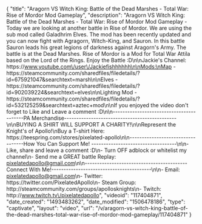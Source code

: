 {
    "title": "Aragorn VS Witch King: Battle of the Dead Marshes - Total War: Rise of Mordor Mod Gameplay",
    "description": "Aragorn VS Witch King: Battle of the Dead Marshes - Total War: Rise of Mordor Mod Gameplay - Today we are looking at another battle in Rise of Mordor.  We are using the sub mod called Galadhrim Elves.  The mod has been recently updated and you can now fight with Agragorn, Witch-King, and Sauron.  In this battle Sauron leads his great legions of darkness against Aragorn's Army.  The battle is at the Dead Marshes.  Rise of Mordor is a Mod for Total War Attila based on the Lord of the Rings. Enjoy the Battle :D\n\nJackie's Channel: https:\/\/www.youtube.com\/user\/Jackiefishhhhhh\n\nMods:\nMap - https:\/\/steamcommunity.com\/sharedfiles\/filedetails\/?id=675921047&searchtext=marsh\n\nElves -  https:\/\/steamcommunity.com\/sharedfiles\/filedetails\/?id=902039224&searchtext=elves\n\nLighting Mod - https:\/\/steamcommunity.com\/sharedfiles\/filedetails\/?id=532125259&searchtext=aztec+mod\n\nIf you enjoyed the video don't forget to Like and Leave a comment :D\n\n-----------------------------------------PA Merchandise----------------------------------------------\n\nBUYING A SHIRT WILL SUPPORT A CHARITY!\n\nRepresent the Knight's of Apollo!\nBuy a T-shirt Here: https:\/\/teespring.com\/stores\/pixelated-apollo\n\n----------------------------------How You Can Support Me! -----------------------------------\n\n- Like, share and leave a comment :D\n- Turn OFF adblock or whitelist my channel\n- Send me a GREAT battle Replay: pixelatedapollo@gmail.com\n\n------------------------------------------Connect With Me!-----------------------------------------\n\n- Email: pixelatedapollo@gmail.com\n- Twitter: https:\/\/twitter.com\/PixelatedApollo\n- Steam Group:  http:\/\/steamcommunity.com\/groups\/apollosknights\n- Twitch: http:\/\/www.twitch.tv\/pixelatedapollo",
    "videoid": "117404871",
    "date_created": "1493483262",
    "date_modified": "1506478186",
    "type": "captivate",
    "layout": "video",
    "url": "\/v\/aragorn-vs-witch-king-battle-of-the-dead-marshes-total-war-rise-of-mordor-mod-gameplay\/117404871"
}